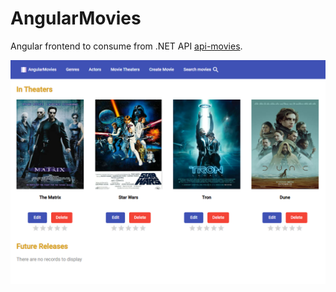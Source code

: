 # AngularMovies
Angular frontend to consume from .NET API [api-movies](https://github.com/AlejandroCruz/api-movies).

![sample-home](src/assets/sample-home.png)
